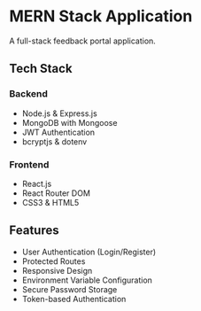 # MERN Stack Application

A full-stack feedback portal application.

## Tech Stack

### Backend
- Node.js & Express.js
- MongoDB with Mongoose
- JWT Authentication
- bcryptjs & dotenv

### Frontend
- React.js
- React Router DOM
- CSS3 & HTML5

## Features
- User Authentication (Login/Register)
- Protected Routes
- Responsive Design
- Environment Variable Configuration
- Secure Password Storage
- Token-based Authentication
